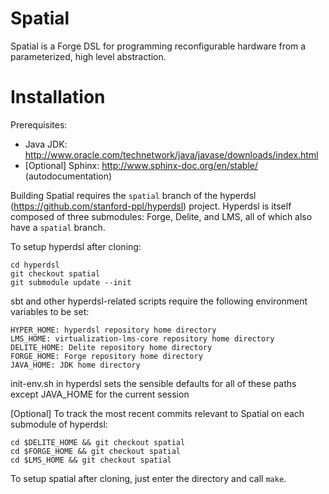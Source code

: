 # Spatial
Spatial is a Forge DSL for programming reconfigurable hardware from a parameterized, high level abstraction.

Installation
============

Prerequisites:

* Java JDK: http://www.oracle.com/technetwork/java/javase/downloads/index.html
* [Optional] Sphinx: http://www.sphinx-doc.org/en/stable/ (autodocumentation)

Building Spatial requires the `spatial` branch of the hyperdsl (https://github.com/stanford-ppl/hyperdsl) project. Hyperdsl is itself composed of three submodules: Forge, Delite, and LMS, all of which also have a `spatial` branch.

To setup hyperdsl after cloning:

    cd hyperdsl
    git checkout spatial
    git submodule update --init

sbt and other hyperdsl-related scripts require the following environment variables to be set:

    HYPER_HOME: hyperdsl repository home directory
    LMS_HOME: virtualization-lms-core repository home directory
    DELITE_HOME: Delite repository home directory
    FORGE_HOME: Forge repository home directory
    JAVA_HOME: JDK home directory

init-env.sh in hyperdsl sets the sensible defaults for all of these paths except JAVA_HOME for the current session

[Optional] To track the most recent commits relevant to Spatial on each submodule of hyperdsl:

    cd $DELITE_HOME && git checkout spatial
    cd $FORGE_HOME && git checkout spatial
    cd $LMS_HOME && git checkout spatial

To setup spatial after cloning, just enter the directory and call `make`.


